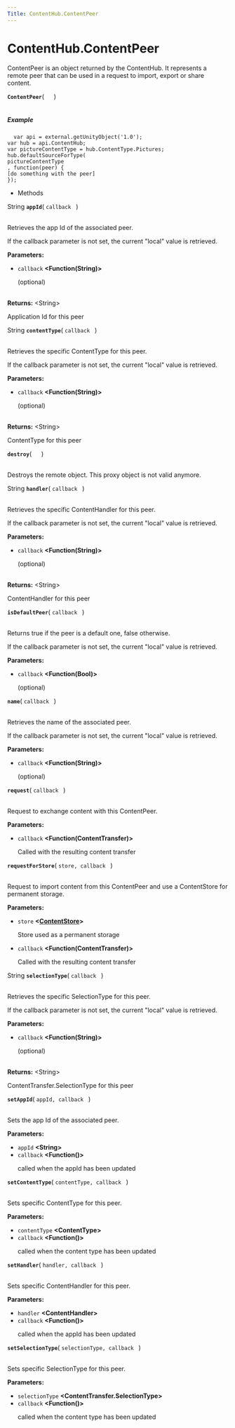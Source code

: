 ```yaml
---
Title: ContentHub.ContentPeer
---
```


# ContentHub.ContentPeer

<p>ContentPeer is an object returned by the ContentHub.
It represents a remote peer that can be used in a request
to import, export or share content.</p>
<strong class="name"><code>ContentPeer</code></strong>( <code>  </code> ) 
<br>
</span><br>
<h5>Example</h5>
<pre class="code prettyprint"><code>  var api = external.getUnityObject('1.0');
var hub = api.ContentHub;
var pictureContentType = hub.ContentType.Pictures;
hub.defaultSourceForType(
pictureContentType
, function(peer) {
[do something with the peer]
});</code></pre>
<ul>
<li>Methods</li>
</ul>
String <strong class="name"><code>appId</code></strong>( <code>callback </code> ) 
<br>
</span><br>
<p>Retrieves the app Id of the associated peer.</p>
<p>If the callback parameter is not set, the current &quot;local&quot; value is retrieved.</p>
<strong>Parameters:</strong>
<ul class="params">
<li>
<code>callback</code> <strong>&lt;Function(String)&gt;</strong>
<p>(optional)</p>
</li>
</ul>
<br><strong>Returns:</strong> &lt;String&gt; <p>Application Id for this peer</p>
String <strong class="name"><code>contentType</code></strong>( <code>callback </code> ) 
<br>
</span><br>
<p>Retrieves the specific ContentType for this peer.</p>
<p>If the callback parameter is not set, the current &quot;local&quot; value is retrieved.</p>
<strong>Parameters:</strong>
<ul class="params">
<li>
<code>callback</code> <strong>&lt;Function(String)&gt;</strong>
<p>(optional)</p>
</li>
</ul>
<br><strong>Returns:</strong> &lt;String&gt; <p>ContentType for this peer</p>
<strong class="name"><code>destroy</code></strong>( <code>  </code> ) 
<br>
</span><br>
<p>Destroys the remote object. This proxy object is not valid anymore.</p>
String <strong class="name"><code>handler</code></strong>( <code>callback </code> ) 
<br>
</span><br>
<p>Retrieves the specific ContentHandler for this peer.</p>
<p>If the callback parameter is not set, the current &quot;local&quot; value is retrieved.</p>
<strong>Parameters:</strong>
<ul class="params">
<li>
<code>callback</code> <strong>&lt;Function(String)&gt;</strong>
<p>(optional)</p>
</li>
</ul>
<br><strong>Returns:</strong> &lt;String&gt; <p>ContentHandler for this peer</p>
<strong class="name"><code>isDefaultPeer</code></strong>( <code>callback </code> ) 
<br>
</span><br>
<p>Returns true if the peer is a default one, false otherwise.</p>
<p>If the callback parameter is not set, the current &quot;local&quot; value is retrieved.</p>
<strong>Parameters:</strong>
<ul class="params">
<li>
<code>callback</code> <strong>&lt;Function(Bool)&gt;</strong>
<p>(optional)</p>
</li>
</ul>
<strong class="name"><code>name</code></strong>( <code>callback </code> ) 
<br>
</span><br>
<p>Retrieves the name of the associated peer.</p>
<p>If the callback parameter is not set, the current &quot;local&quot; value is retrieved.</p>
<strong>Parameters:</strong>
<ul class="params">
<li>
<code>callback</code> <strong>&lt;Function(String)&gt;</strong>
<p>(optional)</p>
</li>
</ul>
<strong class="name"><code>request</code></strong>( <code>callback </code> ) 
<br>
</span><br>
<p>Request to exchange content with this ContentPeer.</p>
<strong>Parameters:</strong>
<ul class="params">
<li>
<code>callback</code> <strong>&lt;Function(ContentTransfer)&gt;</strong>
<p>Called with the resulting content transfer</p>
</li>
</ul>
<strong class="name"><code>requestForStore</code></strong>( <code>store, callback </code> ) 
<br>
</span><br>
<p>Request to import content from this ContentPeer and use a ContentStore for permanent storage.</p>
<strong>Parameters:</strong>
<ul class="params">
<li>
<code>store</code> <strong>&lt;<a href="ContentHub.ContentStore.md">ContentStore</a>&gt;</strong>
<p>Store used as a permanent storage</p>
</li>
<li>
<code>callback</code> <strong>&lt;Function(ContentTransfer)&gt;</strong>
<p>Called with the resulting content transfer</p>
</li>
</ul>
String <strong class="name"><code>selectionType</code></strong>( <code>callback </code> ) 
<br>
</span><br>
<p>Retrieves the specific SelectionType for this peer.</p>
<p>If the callback parameter is not set, the current &quot;local&quot; value is retrieved.</p>
<strong>Parameters:</strong>
<ul class="params">
<li>
<code>callback</code> <strong>&lt;Function(String)&gt;</strong>
<p>(optional)</p>
</li>
</ul>
<br><strong>Returns:</strong> &lt;String&gt; <p>ContentTransfer.SelectionType for this peer</p>
<strong class="name"><code>setAppId</code></strong>( <code>appId, callback </code> ) 
<br>
</span><br>
<p>Sets the app Id of the associated peer.</p>
<strong>Parameters:</strong>
<ul class="params">
<li>
<code>appId</code> <strong>&lt;String&gt;</strong>
</li>
<li>
<code>callback</code> <strong>&lt;Function()&gt;</strong>
<p>called when the appId has been updated</p>
</li>
</ul>
<strong class="name"><code>setContentType</code></strong>( <code>contentType, callback </code> ) 
<br>
</span><br>
<p>Sets specific ContentType for this peer.</p>
<strong>Parameters:</strong>
<ul class="params">
<li>
<code>contentType</code> <strong>&lt;ContentType&gt;</strong>
</li>
<li>
<code>callback</code> <strong>&lt;Function()&gt;</strong>
<p>called when the content type has been updated</p>
</li>
</ul>
<strong class="name"><code>setHandler</code></strong>( <code>handler, callback </code> ) 
<br>
</span><br>
<p>Sets specific ContentHandler for this peer.</p>
<strong>Parameters:</strong>
<ul class="params">
<li>
<code>handler</code> <strong>&lt;ContentHandler&gt;</strong>
</li>
<li>
<code>callback</code> <strong>&lt;Function()&gt;</strong>
<p>called when the appId has been updated</p>
</li>
</ul>
<strong class="name"><code>setSelectionType</code></strong>( <code>selectionType, callback </code> ) 
<br>
</span><br>
<p>Sets specific SelectionType for this peer.</p>
<strong>Parameters:</strong>
<ul class="params">
<li>
<code>selectionType</code> <strong>&lt;ContentTransfer.SelectionType&gt;</strong>
</li>
<li>
<code>callback</code> <strong>&lt;Function()&gt;</strong>
<p>called when the content type has been updated</p>
</li>
</ul>
